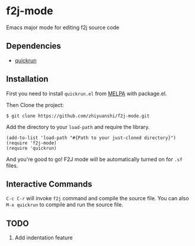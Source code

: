f2j-mode
========

Emacs major mode for editing f2j source code

## Dependencies

* [quickrun](https://github.com/syohex/emacs-quickrun)

## Installation

First you need to install `quickrun.el` from [MELPA](http://melpa.org/) with
package.el.

Then Clone the project:

    $ git clone https://github.com/zhiyuanshi/f2j-mode.git

Add the directory to your `load-path` and require the library.

    (add-to-list 'load-path "#{Path to your just-cloned directory}")
    (require 'f2j-mode)
    (require 'quickrun)

And you're good to go! F2J mode will be automatically turned on for `.sf` files.

## Interactive Commands

`C-c C-r` will invoke `f2j` command and compile the source file. You
can also `M-x quickrun` to compile and run the source file.

## TODO

1. Add indentation feature
